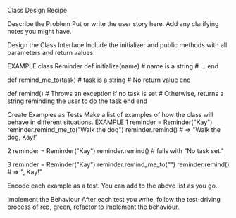 Class Design Recipe

Describe the Problem Put or write the user story here. Add any clarifying notes you might have.

Design the Class Interface Include the initializer and public methods with all parameters and return values.

EXAMPLE
class Reminder def initialize(name) # name is a string # ... end

def remind_me_to(task) # task is a string # No return value end

def remind() # Throws an exception if no task is set # Otherwise, returns a string reminding the user to do the task end end

Create Examples as Tests Make a list of examples of how the class will behave in different situations.
EXAMPLE
1
reminder = Reminder("Kay") reminder.remind_me_to("Walk the dog") reminder.remind() # => "Walk the dog, Kay!"

2
reminder = Reminder("Kay") reminder.remind() # fails with "No task set."

3
reminder = Reminder("Kay") reminder.remind_me_to("") reminder.remind() # => ", Kay!"

Encode each example as a test. You can add to the above list as you go.

Implement the Behaviour After each test you write, follow the test-driving process of red, green, refactor to implement the behaviour.